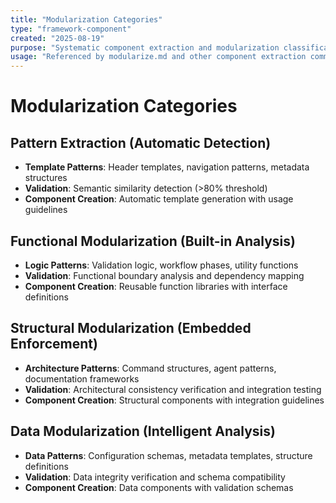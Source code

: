 ```yaml
---
title: "Modularization Categories"
type: "framework-component"
created: "2025-08-19"
purpose: "Systematic component extraction and modularization classification"
usage: "Referenced by modularize.md and other component extraction commands"
---
```


# Modularization Categories

## Pattern Extraction (Automatic Detection)
- **Template Patterns**: Header templates, navigation patterns, metadata structures
- **Validation**: Semantic similarity detection (>80% threshold)
- **Component Creation**: Automatic template generation with usage guidelines

## Functional Modularization (Built-in Analysis)
- **Logic Patterns**: Validation logic, workflow phases, utility functions
- **Validation**: Functional boundary analysis and dependency mapping
- **Component Creation**: Reusable function libraries with interface definitions

## Structural Modularization (Embedded Enforcement)
- **Architecture Patterns**: Command structures, agent patterns, documentation frameworks
- **Validation**: Architectural consistency verification and integration testing
- **Component Creation**: Structural components with integration guidelines

## Data Modularization (Intelligent Analysis)
- **Data Patterns**: Configuration schemas, metadata templates, structure definitions
- **Validation**: Data integrity verification and schema compatibility
- **Component Creation**: Data components with validation schemas